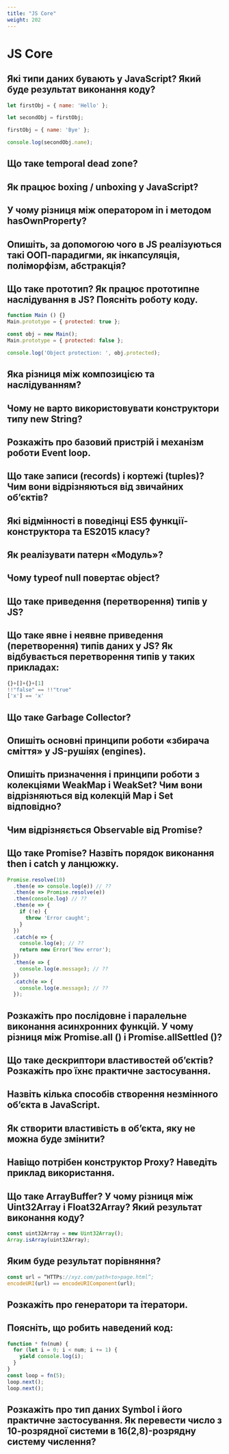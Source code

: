 ```yaml
---
title: "JS Core"
weight: 202
---
```


# JS Core

## Які типи даних бувають у JavaScript? Який буде результат виконання коду?

```javascript
let firstObj = { name: 'Hello' };

let secondObj = firstObj;

firstObj = { name: 'Bye' };

console.log(secondObj.name);
```

## Що таке temporal dead zone?

## Як працює boxing / unboxing у JavaScript?

## У чому різниця між оператором in і методом hasOwnProperty?

## Опишіть, за допомогою чого в JS реалізуються такі ООП-парадигми, як інкапсуляція, поліморфізм, абстракція?

## Що таке прототип? Як працює прототипне наслідування в JS? Поясніть роботу коду.

```javascript
function Main () {}
Main.prototype = { protected: true };

const obj = new Main();
Main.prototype = { protected: false };

console.log('Object protection: ', obj.protected); 
```

## Яка різниця між композицією та наслідуванням?

## Чому не варто використовувати конструктори типу new String?

## Розкажіть про базовий пристрій і механізм роботи Event loop.

## Що таке записи (records) і кортежі (tuples)? Чим вони відрізняються від звичайних об’єктів?

## Які відмінності в поведінці ES5 функції-конструктора та ES2015 класу?

## Як реалізувати патерн «Модуль»?

## Чому typeof null повертає object?

## Що таке приведення (перетворення) типів у JS?

## Що таке явне і неявне приведення (перетворення) типів даних у JS? Як відбувається перетворення типів у таких прикладах:

```javascript
{}+[]+{}+[1]
!!"false" == !!"true"
['x'] == 'x'
```

## Що таке Garbage Collector?

## Опишіть основні принципи роботи «збирача сміття» у JS-рушіях (engines).

## Опишіть призначення і принципи роботи з колекціями WeakMap і WeakSet? Чим вони відрізняються від колекцій Map і Set відповідно?

## Чим відрізняється Observable від Promise?

## Що таке Promise? Назвіть порядок виконання then і catch у ланцюжку.

```javascript
Promise.resolve(10)
  .then(e => console.log(e)) // ??
  .then(e => Promise.resolve(e))
  .then(console.log) // ??
  .then(e => {
    if (!e) {
      throw 'Error caught';
    }
  })
  .catch(e => {
    console.log(e); // ??
    return new Error('New error');
  })
  .then(e => {
    console.log(e.message); // ??
  })
  .catch(e => {
    console.log(e.message); // ??
  });
```

## Розкажіть про послідовне і паралельне виконання асинхронних функцій. У чому різниця між Promise.all () і Promise.allSettled ()?

## Що таке дескриптори властивостей об’єктів? Розкажіть про їхнє практичне застосування.

## Назвіть кілька способів створення незмінного об’єкта в JavaScript.

## Як створити властивість в об’єкта, яку не можна буде змінити?

## Навіщо потрібен конструктор Proxy? Наведіть приклад використання.

## Що таке ArrayBuffer? У чому різниця між Uint32Array і Float32Array? Який результат виконання коду?

```javascript
const uint32Array = new Uint32Array();
Array.isArray(uint32Array);
```

## Яким буде результат порівняння?

```javascript
const url = “HTTPs://xyz.com/path<to>page.html”;
encodeURI(url) == encodeURIComponent(url); 
```

## Розкажіть про генератори та ітератори.

## Поясніть, що робить наведений код:

```javascript
function * fn(num) {
  for (let i = 0; i < num; i += 1) {
    yield console.log(i);
  }
}
const loop = fn(5);
loop.next();
loop.next();
```

## Розкажіть про тип даних Symbol і його практичне застосування. Як перевести число з 10-розрядної системи в 16(2,8)-розрядну систему числення?